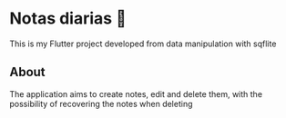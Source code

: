 # Notas diarias 📝

This is my Flutter project developed from data manipulation with sqflite

## About

The application aims to create notes, edit and delete them, with the possibility of recovering the notes when deleting


